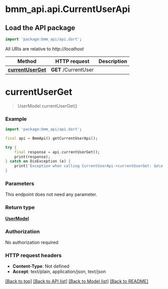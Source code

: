 # bmm_api.api.CurrentUserApi

## Load the API package
```dart
import 'package:bmm_api/api.dart';
```

All URIs are relative to *http://localhost*

Method | HTTP request | Description
------------- | ------------- | -------------
[**currentUserGet**](CurrentUserApi.md#currentuserget) | **GET** /CurrentUser | 


# **currentUserGet**
> UserModel currentUserGet()



### Example
```dart
import 'package:bmm_api/api.dart';

final api = BmmApi().getCurrentUserApi();

try {
    final response = api.currentUserGet();
    print(response);
} catch on DioException (e) {
    print('Exception when calling CurrentUserApi->currentUserGet: $e\n');
}
```

### Parameters
This endpoint does not need any parameter.

### Return type

[**UserModel**](UserModel.md)

### Authorization

No authorization required

### HTTP request headers

 - **Content-Type**: Not defined
 - **Accept**: text/plain, application/json, text/json

[[Back to top]](#) [[Back to API list]](../README.md#documentation-for-api-endpoints) [[Back to Model list]](../README.md#documentation-for-models) [[Back to README]](../README.md)

